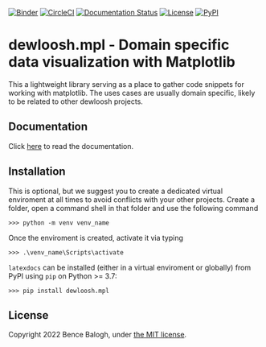 [![Binder](https://mybinder.org/badge_logo.svg)](https://mybinder.org/v2/gh/dewloosh/dewloosh-mpl/main?labpath=notebooks%5Cbasic.ipynb)
[![CircleCI](https://circleci.com/gh/dewloosh/dewloosh-mpl.svg?style=shield)](https://circleci.com/gh/dewloosh/dewloosh-mpl) 
[![Documentation Status](https://readthedocs.org/projects/dewloosh-mpl/badge/?version=latest)](https://dewloosh-mpl.readthedocs.io/en/latest/?badge=latest) 
[![License](https://img.shields.io/badge/License-MIT-yellow.svg)](https://opensource.org/licenses/MIT)
[![PyPI](https://badge.fury.io/py/dewloosh-mpl.svg)](https://pypi.org/project/dewloosh-mpl) 

# **dewloosh.mpl** - Domain specific data visualization with Matplotlib

This a lightweight library serving as a place to gather code snippets for
working with matplotlib. The uses cases are usually domain specific, likely to be related
to other dewloosh projects.

## **Documentation**

Click [here](https://dewloosh-mpl.readthedocs.io/en/latest/) to read the documentation.

## **Installation**
This is optional, but we suggest you to create a dedicated virtual enviroment at all times to avoid conflicts with your other projects. Create a folder, open a command shell in that folder and use the following command

```console
>>> python -m venv venv_name
```

Once the enviroment is created, activate it via typing

```console
>>> .\venv_name\Scripts\activate
```

`latexdocs` can be installed (either in a virtual enviroment or globally) from PyPI using `pip` on Python >= 3.7:

```console
>>> pip install dewloosh.mpl
```

## **License**

Copyright 2022 Bence Balogh, under [the MIT license](https://github.com/dewloosh/latexdocs/blob/master/LICENSE).